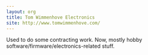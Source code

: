```yaml
---
layout: org
title: Tom Wimmenhove Electronics
site: http://www.tomwimmenhove.com/
---
```

Used to do some contracting work. Now, mostly hobby software/firmware/electronics-related stuff.

